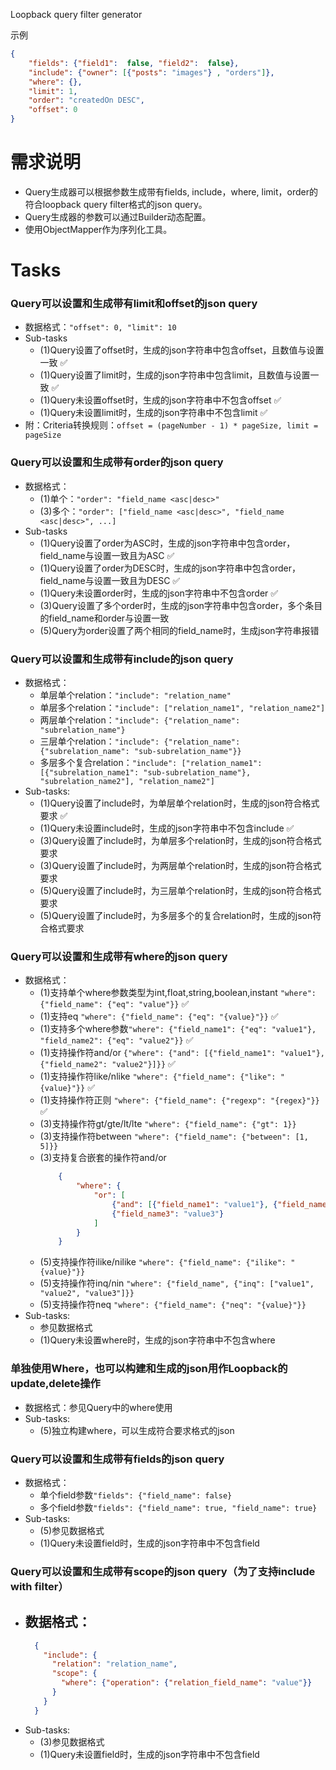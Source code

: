 Loopback query filter generator

示例
```json
{
    "fields": {"field1":  false, "field2":  false},
    "include": {"owner": [{"posts": "images"} , "orders"]},
    "where": {},
    "limit": 1,
    "order": "createdOn DESC",
    "offset": 0
}
```

# 需求说明
- Query生成器可以根据参数生成带有fields, include，where, limit，order的符合loopback query filter格式的json query。
- Query生成器的参数可以通过Builder动态配置。
- 使用ObjectMapper作为序列化工具。

# Tasks
### Query可以设置和生成带有limit和offset的json query
- 数据格式：`"offset": 0, "limit": 10`
- Sub-tasks
    - (1)Query设置了offset时，生成的json字符串中包含offset，且数值与设置一致 ✅
    - (1)Query设置了limit时，生成的json字符串中包含limit，且数值与设置一致 ✅
    - (1)Query未设置offset时，生成的json字符串中不包含offset ✅
    - (1)Query未设置limit时，生成的json字符串中不包含limit ✅
- 附：Criteria转换规则：`offset = (pageNumber - 1) * pageSize, limit = pageSize`
### Query可以设置和生成带有order的json query
- 数据格式：
    - (1)单个：`"order": "field_name <asc|desc>"`
    - (3)多个：`"order": ["field_name <asc|desc>", "field_name <asc|desc>", ...]`
- Sub-tasks
    - (1)Query设置了order为ASC时，生成的json字符串中包含order，field_name与设置一致且为ASC ✅
    - (1)Query设置了order为DESC时，生成的json字符串中包含order，field_name与设置一致且为DESC ✅
    - (1)Query未设置order时，生成的json字符串中不包含order ✅
    - (3)Query设置了多个order时，生成的json字符串中包含order，多个条目的field_name和order与设置一致
    - (5)Query为order设置了两个相同的field_name时，生成json字符串报错
### Query可以设置和生成带有include的json query
- 数据格式：
    - 单层单个relation：`"include": "relation_name"`
    - 单层多个relation：`"include": ["relation_name1", "relation_name2"]`
    - 两层单个relation：`"include": {"relation_name": "subrelation_name"}`
    - 三层单个relation：`"include": {"relation_name": {"subrelation_name": "sub-subrelation_name"}}`
    - 多层多个复合relation：`"include": ["relation_name1": [{"subrelation_name1": "sub-subrelation_name"}, "subrelation_name2"], "relation_name2"]`
- Sub-tasks:
    - (1)Query设置了include时，为单层单个relation时，生成的json符合格式要求 ✅
    - (1)Query未设置include时，生成的json字符串中不包含include ✅
    - (3)Query设置了include时，为单层多个relation时，生成的json符合格式要求
    - (3)Query设置了include时，为两层单个relation时，生成的json符合格式要求
    - (5)Query设置了include时，为三层单个relation时，生成的json符合格式要求
    - (5)Query设置了include时，为多层多个的复合relation时，生成的json符合格式要求
### Query可以设置和生成带有where的json query
- 数据格式：
    - (1)支持单个where参数类型为int,float,string,boolean,instant `"where": {"field_name": {"eq": "value"}}` ✅
    - (1)支持eq `"where": {"field_name": {"eq": "{value}"}}` ✅
    - (1)支持多个where参数`"where": {"field_name1": {"eq": "value1"}, "field_name2": {"eq": "value2"}}` ✅
    - (1)支持操作符and/or `{"where": {"and": [{"field_name1": "value1"}, {"field_name2": "value2"}]}}` ✅
    - (1)支持操作符like/nlike `"where": {"field_name": {"like": "{value}"}}` ✅
    - (1)支持操作符正则 `"where": {"field_name": {"regexp": "{regex}"}}` ✅
    - (3)支持操作符gt/gte/lt/lte `"where": {"field_name": {"gt": 1}}`
    - (3)支持操作符between `"where": {"field_name": {"between": [1, 5]}}`
    - (3)支持复合嵌套的操作符and/or 
        ```json
            {
                "where": {
                    "or": [
                        {"and": [{"field_name1": "value1"}, {"field_name2": "value2"}]},
                        {"field_name3": "value3"}
                    ]
                }
            }
        ```
    - (5)支持操作符ilike/nilike `"where": {"field_name": {"ilike": "{value}"}}`
    - (5)支持操作符inq/nin `"where": {"field_name", {"inq": ["value1", "value2", "value3"]}}`
    - (5)支持操作符neq `"where": {"field_name": {"neq": "{value}"}}`
- Sub-tasks: 
    - 参见数据格式
    - (1)Query未设置where时，生成的json字符串中不包含where
### 单独使用Where，也可以构建和生成的json用作Loopback的update,delete操作
- 数据格式：参见Query中的where使用
- Sub-tasks:
    - (5)独立构建where，可以生成符合要求格式的json
### Query可以设置和生成带有fields的json query
- 数据格式：
    - 单个field参数`"fields": {"field_name": false}`
    - 多个field参数`"fields": {"field_name": true, "field_name": true}`
- Sub-tasks: 
    - (5)参见数据格式
    - (1)Query未设置field时，生成的json字符串中不包含field
### Query可以设置和生成带有scope的json query（为了支持include with filter）
- 数据格式：
    - 
    ```json
      {
        "include": {
          "relation": "relation_name",
          "scope": {
            "where": {"operation": {"relation_field_name": "value"}}
          }
        }
      }
    ```
- Sub-tasks: 
    - (3)参见数据格式
    - (1)Query未设置field时，生成的json字符串中不包含field
